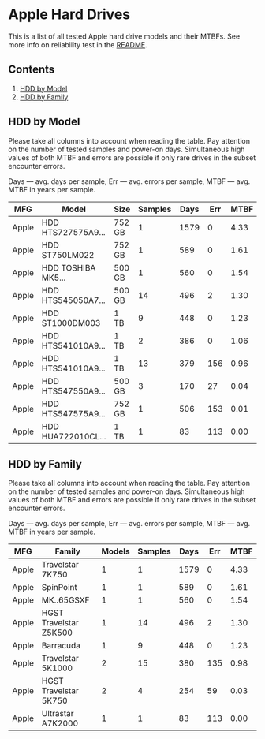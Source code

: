 Apple Hard Drives
=================

This is a list of all tested Apple hard drive models and their MTBFs. See more
info on reliability test in the [README](https://github.com/linuxhw/SMART).

Contents
--------

1. [ HDD by Model  ](#hdd-by-model)
2. [ HDD by Family ](#hdd-by-family)

HDD by Model
------------

Please take all columns into account when reading the table. Pay attention on the
number of tested samples and power-on days. Simultaneous high values of both MTBF
and errors are possible if only rare drives in the subset encounter errors.

Days   — avg. days per sample,
Err    — avg. errors per sample,
MTBF   — avg. MTBF in years per sample.

| MFG       | Model              | Size   | Samples | Days  | Err   | MTBF   |
|-----------|--------------------|--------|---------|-------|-------|--------|
| Apple     | HDD HTS727575A9... | 752 GB | 1       | 1579  | 0     | 4.33   |
| Apple     | HDD ST750LM022     | 752 GB | 1       | 589   | 0     | 1.61   |
| Apple     | HDD TOSHIBA MK5... | 500 GB | 1       | 560   | 0     | 1.54   |
| Apple     | HDD HTS545050A7... | 500 GB | 14      | 496   | 2     | 1.30   |
| Apple     | HDD ST1000DM003    | 1 TB   | 9       | 448   | 0     | 1.23   |
| Apple     | HDD HTS541010A9... | 1 TB   | 2       | 386   | 0     | 1.06   |
| Apple     | HDD HTS541010A9... | 1 TB   | 13      | 379   | 156   | 0.96   |
| Apple     | HDD HTS547550A9... | 500 GB | 3       | 170   | 27    | 0.04   |
| Apple     | HDD HTS547575A9... | 752 GB | 1       | 506   | 153   | 0.01   |
| Apple     | HDD HUA722010CL... | 1 TB   | 1       | 83    | 113   | 0.00   |

HDD by Family
-------------

Please take all columns into account when reading the table. Pay attention on the
number of tested samples and power-on days. Simultaneous high values of both MTBF
and errors are possible if only rare drives in the subset encounter errors.

Days   — avg. days per sample,
Err    — avg. errors per sample,
MTBF   — avg. MTBF in years per sample.

| MFG       | Family                 | Models | Samples | Days  | Err   | MTBF   |
|-----------|------------------------|--------|---------|-------|-------|--------|
| Apple     | Travelstar 7K750       | 1      | 1       | 1579  | 0     | 4.33   |
| Apple     | SpinPoint              | 1      | 1       | 589   | 0     | 1.61   |
| Apple     | MK..65GSXF             | 1      | 1       | 560   | 0     | 1.54   |
| Apple     | HGST Travelstar Z5K500 | 1      | 14      | 496   | 2     | 1.30   |
| Apple     | Barracuda              | 1      | 9       | 448   | 0     | 1.23   |
| Apple     | Travelstar 5K1000      | 2      | 15      | 380   | 135   | 0.98   |
| Apple     | HGST Travelstar 5K750  | 2      | 4       | 254   | 59    | 0.03   |
| Apple     | Ultrastar A7K2000      | 1      | 1       | 83    | 113   | 0.00   |
